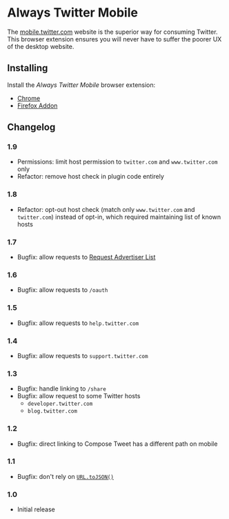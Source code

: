 # Always Twitter Mobile

The [mobile.twitter.com](https://mobile.twitter.com) website is the superior way for consuming Twitter. This browser extension ensures you will never have to suffer the poorer UX of the desktop website.

## Installing

Install the _Always Twitter Mobile_ browser extension:

- [Chrome](https://chrome.google.com/webstore/detail/always-twitter-mobile/hlllkhnplkipaaaiiebbahkigjkdepmk)
- [Firefox Addon](https://addons.mozilla.org/en-GB/firefox/addon/always-twitter-mobile/)

## Changelog

### 1.9

- Permissions: limit host permission to `twitter.com` and `www.twitter.com` only
- Refactor: remove host check in plugin code entirely

### 1.8

- Refactor: opt-out host check (match only `www.twitter.com` and `twitter.com`) instead of opt-in, which required maintaining list of known hosts

### 1.7

- Bugfix: allow requests to [Request Advertiser List](https://mobile.twitter.com/settings/your_twitter_data/audiences)

### 1.6

- Bugfix: allow requests to `/oauth`

### 1.5

- Bugfix: allow requests to `help.twitter.com`

### 1.4

- Bugfix: allow requests to `support.twitter.com`

### 1.3

- Bugfix: handle linking to `/share`
- Bugfix: allow request to some Twitter hosts
  - `developer.twitter.com`
  - `blog.twitter.com`

### 1.2

- Bugfix: direct linking to Compose Tweet has a different path on mobile

### 1.1

- Bugfix: don't rely on [`URL.toJSON()`](https://developer.mozilla.org/en-US/docs/Web/API/URL/toJSON)

### 1.0

- Initial release
